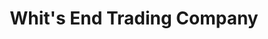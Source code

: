 ---
title: "Whit's End Trading Company"
url: /ronks/whits-end-trading-company/
shop: Antiquitäten
---